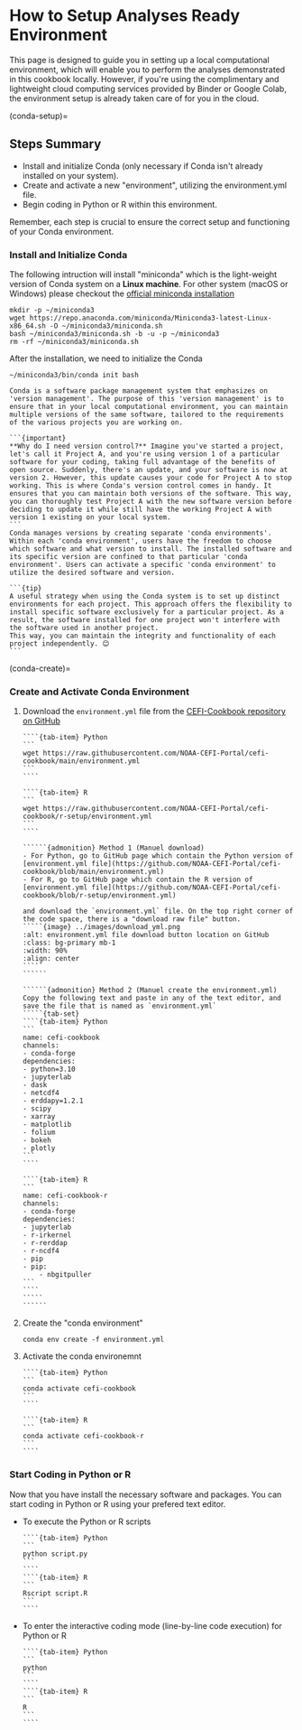# How to Setup Analyses Ready Environment

This page is designed to guide you in setting up a local computational environment, which will enable you to perform the analyses demonstrated in this cookbook locally. However, if you're using the complimentary and lightweight cloud computing services provided by Binder or Google Colab, the environment setup is already taken care of for you in the cloud.

(conda-setup)=
## Steps Summary
- Install and initialize Conda (only necessary if Conda isn't already installed on your system).
- Create and activate a new "environment", utilizing the environment.yml file.
- Begin coding in Python or R within this environment. 

Remember, each step is crucial to ensure the correct setup and functioning of your Conda environment.


### Install and Initialize Conda
The following intruction will install "miniconda" which is the light-weight version of Conda system on a **Linux machine**.
For other system (macOS or Windows) please checkout the [official miniconda installation](https://docs.anaconda.com/miniconda/#quick-command-line-install)
```
mkdir -p ~/miniconda3
wget https://repo.anaconda.com/miniconda/Miniconda3-latest-Linux-x86_64.sh -O ~/miniconda3/miniconda.sh
bash ~/miniconda3/miniconda.sh -b -u -p ~/miniconda3
rm -rf ~/miniconda3/miniconda.sh
```
After the installation, we need to initialize the Conda
```
~/miniconda3/bin/conda init bash
``` 

````{dropdown} Why Conda? (optional read)
Conda is a software package management system that emphasizes on 'version management'. The purpose of this 'version management' is to ensure that in your local computational environment, you can maintain multiple versions of the same software, tailored to the requirements of the various projects you are working on.

```{important}
**Why do I need version control?** Imagine you've started a project, let's call it Project A, and you're using version 1 of a particular software for your coding, taking full advantage of the benefits of open source. Suddenly, there's an update, and your software is now at version 2. However, this update causes your code for Project A to stop working. This is where Conda's version control comes in handy. It ensures that you can maintain both versions of the software. This way, you can thoroughly test Project A with the new software version before deciding to update it while still have the working Project A with version 1 existing on your local system.
```
Conda manages versions by creating separate 'conda environments'. Within each 'conda environment', users have the freedom to choose which software and what version to install. The installed software and its specific version are confined to that particular 'conda environment'. Users can activate a specific 'conda environment' to utilize the desired software and version.

```{tip}
A useful strategy when using the Conda system is to set up distinct environments for each project. This approach offers the flexibility to install specific software exclusively for a particular project. As a result, the software installed for one project won't interfere with the software used in another project.
This way, you can maintain the integrity and functionality of each project independently. 😊
```
````

(conda-create)=
### Create and Activate Conda Environment
1. Download the `environment.yml` file from the [CEFI-Cookbook repository on GitHub](https://github.com/NOAA-CEFI-Portal/cefi-cookbook)
    `````{tab-set}
    ````{tab-item} Python
    ```
    wget https://raw.githubusercontent.com/NOAA-CEFI-Portal/cefi-cookbook/main/environment.yml
    ```
    ````

    ````{tab-item} R
    ```
    wget https://raw.githubusercontent.com/NOAA-CEFI-Portal/cefi-cookbook/r-setup/environment.yml
    ```
    ````
    `````


    ```````{dropdown} If you do not have wget (trouble shooting read)
    ``````{admonition} Method 1 (Manuel download)
    - For Python, go to GitHub page which contain the Python version of [environment.yml file](https://github.com/NOAA-CEFI-Portal/cefi-cookbook/blob/main/environment.yml)
    - For R, go to GitHub page which contain the R version of [environment.yml file](https://github.com/NOAA-CEFI-Portal/cefi-cookbook/blob/r-setup/environment.yml)

    and download the `environment.yml` file. On the top right corner of the code space, there is a "download raw file" button.
    `````{image} ../images/download_yml.png
    :alt: environment.yml file download button location on GitHub
    :class: bg-primary mb-1
    :width: 90%
    :align: center
    `````
    ``````

    ``````{admonition} Method 2 (Manuel create the environment.yml)
    Copy the following text and paste in any of the text editor, and save the file that is named as `environment.yml`
    `````{tab-set}
    ````{tab-item} Python
    ```
    name: cefi-cookbook
    channels:
    - conda-forge
    dependencies:
    - python=3.10
    - jupyterlab
    - dask
    - netcdf4
    - erddapy=1.2.1
    - scipy
    - xarray
    - matplotlib
    - folium
    - bokeh
    - plotly
    ```
    ````

    ````{tab-item} R
    ```
    name: cefi-cookbook-r
    channels:
    - conda-forge
    dependencies:
    - jupyterlab
    - r-irkernel
    - r-rerddap
    - r-ncdf4
    - pip
    - pip:
        - nbgitpuller
    ```
    ````
    `````
    ``````
    ````````

2. Create the "conda environment"
    ```
    conda env create -f environment.yml
    ```

3. Activate the conda environemnt
    `````{tab-set}
    ````{tab-item} Python
    ```
    conda activate cefi-cookbook
    ```
    ````

    ````{tab-item} R
    ```
    conda activate cefi-cookbook-r
    ```
    ````
    `````

### Start Coding in Python or R
Now that you have install the necessary software and packages.
You can start coding in Python or R using your prefered text editor.
- To execute the Python or R scripts
    `````{tab-set}
    ````{tab-item} Python
    ```
    python script.py
    ```
    ````
    ````{tab-item} R
    ```
    Rscript script.R
    ```
    ````
    `````

- To enter the interactive coding mode (line-by-line code execution) for Python or R
    `````{tab-set}
    ````{tab-item} Python
    ```
    python
    ```
    ````
    ````{tab-item} R
    ```
    R
    ```
    ````
    `````




